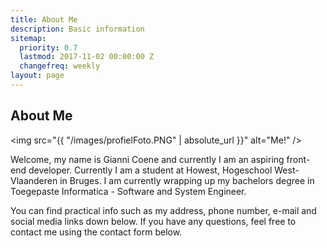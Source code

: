 ```yaml
---
title: About Me
description: Basic information
sitemap:
  priority: 0.7
  lastmod: 2017-11-02 00:00:00 Z
  changefreq: weekly
layout: page
---
```


## About Me

<span class="image left"><img src="{{ "/images/profielFoto.PNG" | absolute_url }}" alt="Me!" /></span>

Welcome, my name is Gianni Coene and currently I am an aspiring front-end developer. Currently I am a student at Howest, Hogeschool West-Vlaanderen in Bruges.
I am currently wrapping up my bachelors degree in Toegepaste Informatica - Software and System Engineer.

You can find practical info such as my address, phone number, e-mail and social media links down below.
If you have any questions, feel free to contact me using the contact form below.
